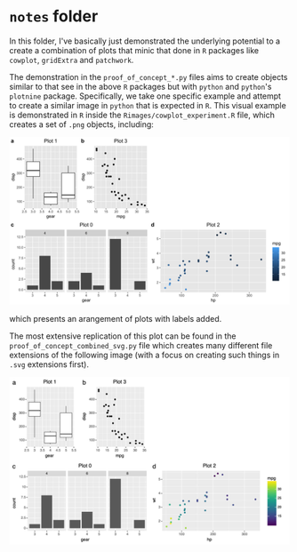 # `notes` folder

In this folder, I've basically just demonstrated the underlying potential to
a create a combination of plots that minic that done in `R` packages like
`cowplot`, `gridExtra` and `patchwork`.

The demonstration in the `proof_of_concept_*.py` files aims to create objects
similar to that see in the above `R` packages but with `python` and `python`'s
`plotnine` package. Specifically, we take one specific example and attempt to
create a similar image in `python` that is expected in `R`. This visual example
is demonstrated in `R` inside the `Rimages/cowplot_experiment.R` file, which
creates a set of `.png` objects, including:

<p align="center">
  <img src="Rimages/each_labeled.png" alt="r-cowplot-visual" width="600"/>
</p>

which presents an arangement of plots with labels added.


The most extensive replication of this plot can be found in the
`proof_of_concept_combined_svg.py` file which creates many different file
extensions of the following image (with a focus on creating such things in
`.svg` extensions first).

<p align="center">
  <img src="size_correction_and_text2.png" alt="our-python-visual" width="600"/>
</p>



